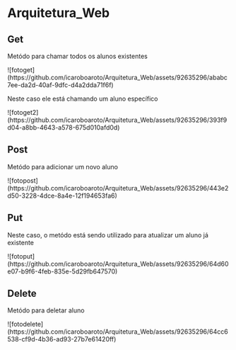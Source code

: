 # Arquitetura_Web

## Get
<p>Metódo para chamar todos os alunos existentes</p>
![fotoget](https://github.com/icaroboaroto/Arquitetura_Web/assets/92635296/ababc7ee-da2d-40af-9dfc-d4a2dda71f6f)
<p>Neste caso ele está chamando um aluno específico</p>
![fotoget2](https://github.com/icaroboaroto/Arquitetura_Web/assets/92635296/393f9d04-a8bb-4643-a578-675d010afd0d)

## Post
<p>Metódo para adicionar um novo aluno</p>
![fotopost](https://github.com/icaroboaroto/Arquitetura_Web/assets/92635296/443e2d50-3228-4dce-8a4e-12f194653fa6)

## Put
<p>Neste caso, o metódo está sendo utilizado para atualizar um aluno já existente</p>
![fotoput](https://github.com/icaroboaroto/Arquitetura_Web/assets/92635296/64d60e07-b9f6-4feb-835e-5d29fb647570)

## Delete
<p>Metódo para deletar aluno</p>
![fotodelete](https://github.com/icaroboaroto/Arquitetura_Web/assets/92635296/64cc6538-cf9d-4b36-ad93-27b7e61420ff)




